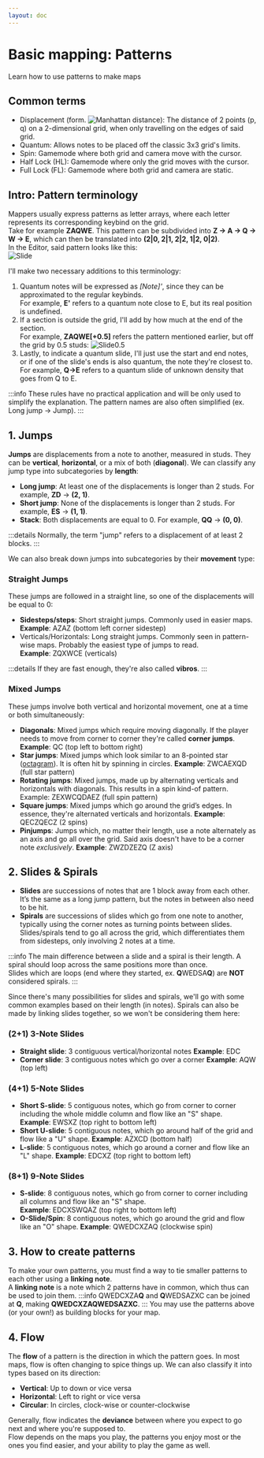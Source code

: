 ```yaml
---
layout: doc
---
```


# Basic mapping: Patterns
Learn how to use patterns to make maps

## Common terms
- Displacement (form. ![Manhattan distance](https://en.wikipedia.org/wiki/Taxicab_geometry)):
The distance of 2 points (p, q) on a 2-dimensional grid, when only travelling on the edges of said grid.
- Quantum: Allows notes to be placed off the classic 3x3 grid's limits.
- Spin: Gamemode where both grid and camera move with the cursor.
- Half Lock (HL): Gamemode where only the grid moves with the cursor.
- Full Lock (FL): Gamemode where both grid and camera are static.

## Intro: Pattern terminology
Mappers usually express patterns as letter arrays, where each letter represents its corresponding keybind on the grid.  
Take for example **ZAQWE**. This pattern can be subdivided into **Z -> A -> Q -> W -> E**, 
which can then be translated into **(2|0, 2|1, 2|2, 1|2, 0|2)**.  
In the Editor, said pattern looks like this:  
![Slide](/src/map/slide.jpg)  

I'll make two necessary additions to this terminology:
1. Quantum notes will be expressed as _[Note]'_, since they can be approximated to the regular keybinds.  
For example, **E'** refers to a quantum note close to E, but its real position is undefined.
2. If a section is outside the grid, I'll add by how much at the end of the section.  
For example, **ZAQWE[+0.5]** refers the pattern mentioned earlier, but off the grid by 0.5 studs:
![Slide0.5](/src/map/slide05.jpg)
3. Lastly, to indicate a quantum slide, I'll just use the start and end notes, or if one of the slide's ends is also quantum, the note they're closest to.
   For example, **Q->E** refers to a quantum slide of unknown density that goes from Q to E.

:::info
These rules have no practical application and will be only used to simplify the explanation. 
The pattern names are also often simplified (ex. Long jump -> Jump).
:::

## 1. Jumps
**Jumps** are displacements from a note to another, measured in studs. They can be **vertical**, **horizontal**, or a mix of both (**diagonal**). 
We can classify any jump type into subcategories by **length**:
- **Long jump**: At least one of the displacements is longer than 2 studs. For example, **ZD** -> **(2, 1)**.
- **Short jump**: None of the displacements is longer than 2 studs. For example, **ES** -> **(1, 1)**.
- **Stack**: Both displacements are equal to 0. For example, **QQ** -> **(0, 0)**.  

:::details
Normally, the term "jump" refers to a displacement of at least 2 blocks.
:::  

We can also break down jumps into subcategories by their **movement** type:
### Straight Jumps
These jumps are followed in a straight line, so one of the displacements will be equal to 0:
- **Sidesteps/steps**: Short straight jumps. Commonly used in easier maps.
**Example**: AZAZ (bottom left corner sidestep)
- Verticals/Horizontals: Long straight jumps. Commonly seen in pattern-wise maps. Probably the easiest type of jumps to read.  
**Example**: ZQXWCE (verticals)

:::details
If they are fast enough, they're also called **vibros**.
:::

### Mixed Jumps
These jumps involve both vertical and horizontal movement, one at a time or both simultaneously:
- **Diagonals**: Mixed jumps which require moving diagonally. If the player needs to move from corner to corner they're called **corner jumps**.  
**Example**: QC (top left to bottom right)
- **Star jumps**: Mixed jumps which look similar to an 8-pointed star ([octagram](https://en.wikipedia.org/wiki/Octagram)).
It is often hit by spinning in circles.
**Example**: ZWCAEXQD (full star pattern)
- **Rotating jumps**: Mixed jumps, made up by alternating verticals and horizontals with diagonals. This results in a spin kind-of pattern.
  Example: ZEXWCQDAEZ (full spin pattern)
- **Square jumps**: Mixed jumps which go around the grid’s edges. In essence, they're alternated verticals and horizontals.
**Example**: QECZQECZ (2 spins)
- **Pinjumps**: Jumps which, no matter their length, use a note alternately as an axis and go all over the grid. 
Said axis doesn't have to be a corner note _exclusively_.
**Example**: ZWZDZEZQ (Z axis)

## 2. Slides & Spirals
- **Slides** are successions of notes that are 1 block away from each other. It’s the same as a long jump pattern, but the notes in between also need to be hit.
- **Spirals** are successions of slides which go from one note to another, typically using the corner notes as turning points between slides.  
Slides/spirals tend to go all across the grid, which differentiates them from sidesteps, only involving 2 notes at a time. 

:::info
The main difference between a slide and a spiral is their length. A spiral should loop across the same positions more than once.  
Slides which are loops (end where they started, ex. **Q**WEDSA**Q**) are **NOT** considered spirals.
:::  

Since there's many possibilities for slides and spirals, we'll go with some common examples based on their length (in notes).
Spirals can also be made by linking slides together, so we won't be considering them here:

### (2+1) 3-Note Slides
- **Straight slide**: 3 contiguous vertical/horizontal notes
**Example**: EDC 
- **Corner slide**: 3 contiguous notes which go over a corner
**Example**: AQW (top left)

### (4+1) 5-Note Slides
- **Short S-slide**: 5 contiguous notes, which go from corner to corner including the whole middle column and flow like an "S" shape.    
**Example**: EWSXZ (top right to bottom left)
- **Short U-slide**: 5 contiguous notes, which go around half of the grid and flow like a "U" shape.
**Example**: AZXCD (bottom half)
- **L-slide**: 5 contiguous notes, which go around a corner and flow like an "L" shape. 
**Example**: EDCXZ (top right to bottom left)

### (8+1) 9-Note Slides
- **S-slide**: 8 contiguous notes, which go from corner to corner including all columns and flow like an "S" shape.    
  **Example**: EDCXSWQAZ (top right to bottom left)
- **O-Slide/Spin**: 8 contiguous notes, which go around the grid and flow like an "O" shape.
  **Example**: QWEDCXZAQ (clockwise spin)

## 3. How to create patterns
To make your own patterns, you must find a way to tie smaller patterns to each other using a **linking note**.  
A **linking note** is a note which 2 patterns have in common, which thus can be used to join them.
:::info
QWEDCXZA**Q** and **Q**WEDSAZXC can be joined at **Q**, making **QWEDCXZAQWEDSAZXC**.
:::
You may use the patterns above (or your own!) as building blocks for your map.

## 4. Flow
The **flow** of a pattern is the direction in which the pattern goes. In most maps, flow is often changing to spice things up.
We can also classify it into types based on its direction:
- **Vertical**: Up to down or vice versa
- **Horizontal**: Left to right or vice versa
- **Circular**: In circles, clock-wise or counter-clockwise

Generally, flow indicates the **deviance** between where you expect to go next and where you're supposed to.  
Flow depends on the maps you play, the patterns you enjoy most or the ones you find easier, and your ability to play the game as well.
